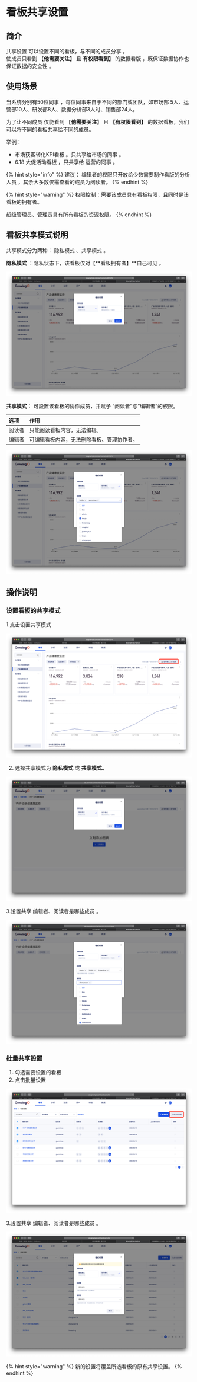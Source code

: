# 看板共享设置

## 简介

共享设置 可以设置不同的看板，与不同的成员分享 。  
使成员只看到 【**他需要关注】** 且 **有权限看到】** 的数据看版 ，既保证数据协作也保证数据的安全性 。 

## 使用场景

当系统分别有50位同事 ，每位同事来自于不同的部门或团队，如市场部 5人、运营部10人、研发部8人、数据分析部3人时、销售部24人。

为了让不同成员 仅能看到  【**他需要关注】** 且 **【有权限看到】** 的数据看板，我们可以将不同的看板共享给不同的成员。 

举例： 

* 市场获客转化KPI看板 。只共享给市场的同事 。
* 6.18 大促活动看板 ，只共享给 运营的同事 。

{% hint style="info" %}
建议： 编辑者的权限只开放给少数需要制作看版的分析人员  ，其余大多数仅需查看的成员为阅读者。
{% endhint %}

{% hint style="warning" %}
权限控制：需要该成员具有看板权限，且同时是该看板的拥有者。

超级管理员、管理员具有所有看板的资源权限。
{% endhint %}

## 看板共享模式说明

共享模式分为两种： 隐私模式 、共享模式 。 

**隐私模式** ：隐私状态下，该看板仅对【**看板拥有者】**自己可见 。

![](../../.gitbook/assets/ying-mu-jie-tu-20200520-xia-wu-1.40.59.png)

**共享模式**： 可設置该看板的协作成员，并赋予 “阅读者”与“编辑者”的权限。

| 选项 | 作用 |
| :--- | :--- |
| 阅读者 | 只能阅读看板内容，无法编辑。 |
| 编辑者 | 可编辑看板内容，无法删除看板、管理协作者。 |

![](../../.gitbook/assets/ying-mu-jie-tu-20200520-xia-wu-1.43.38.png)

## 操作说明

### 设置看板的共享模式

1.点击设置共享模式 

![](../../.gitbook/assets/ying-mu-jie-tu-20200520-xia-wu-2.05.14.png)

2. 选择共享模式为 **隐私模式** 或 **共享模式。**

![](../../.gitbook/assets/ying-mu-jie-tu-20200520-xia-wu-2.09.12.png)

3.设置共享 编辑者、阅读者是哪些成员 。

![](../../.gitbook/assets/ying-mu-jie-tu-20200520-xia-wu-2.10.36.png)

### 批量共享設置

1. 勾选需要设置的看板 
2. 点击批量设置

![](../../.gitbook/assets/ying-mu-jie-tu-20200520-xia-wu-2.06.46.png)

3.设置共享 编辑者、阅读者是哪些成员 。

![](../../.gitbook/assets/ying-mu-jie-tu-20200520-xia-wu-2.15.09.png)

{% hint style="warning" %}
新的设置将覆盖所选看板的原有共享设置。
{% endhint %}



